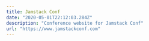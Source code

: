 ```yaml
---
title: Jamstack Conf
date: "2020-05-01T22:12:03.284Z"
description: "Conference website for Jamstack Conf"
url: "https://www.jamstackconf.com"
---
```


<!-- <img src="/JamstackConf-screenshot.png"> -->
